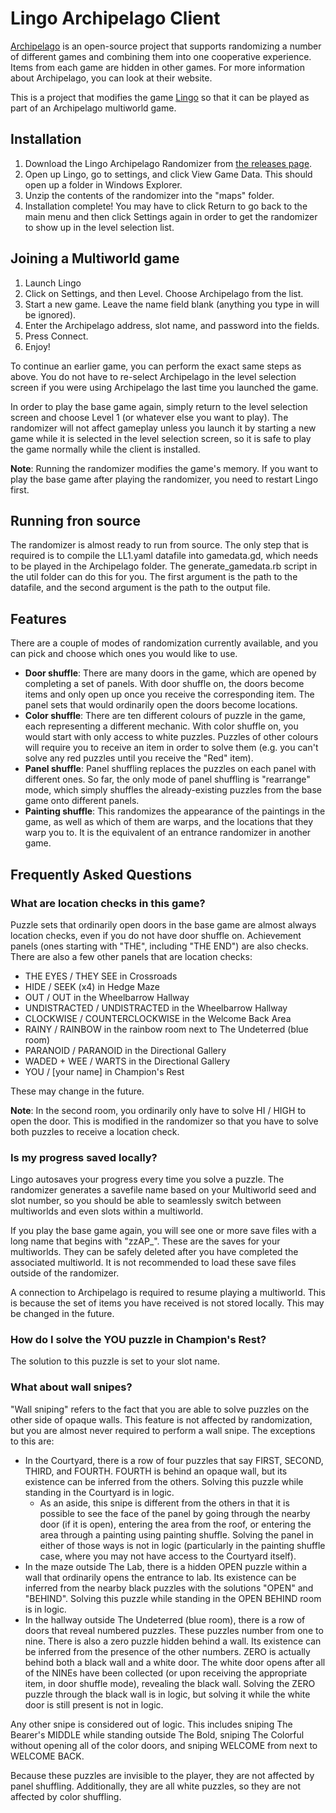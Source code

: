 # Lingo Archipelago Client
[Archipelago](https://archipelago.gg/) is an open-source project that supports randomizing a number of different games and combining them into one cooperative experience. Items from each game are hidden in other games. For more information about Archipelago, you can look at their website.

This is a project that modifies the game [Lingo](https://lingothegame.com/) so that it can be played as part of an Archipelago multiworld game.

## Installation

1. Download the Lingo Archipelago Randomizer from [the releases page](https://github.com/hatkirby/lingo-archipelago/releases).
2. Open up Lingo, go to settings, and click View Game Data. This should open up a folder in Windows Explorer.
3. Unzip the contents of the randomizer into the "maps" folder.
4. Installation complete! You may have to click Return to go back to the main menu and then click Settings again in
   order to get the randomizer to show up in the level selection list.

## Joining a Multiworld game

1. Launch Lingo
2. Click on Settings, and then Level. Choose Archipelago from the list.
3. Start a new game. Leave the name field blank (anything you type in will be ignored).
4. Enter the Archipelago address, slot name, and password into the fields.
5. Press Connect.
6. Enjoy!

To continue an earlier game, you can perform the exact same steps as above. You do not have to re-select Archipelago in
the level selection screen if you were using Archipelago the last time you launched the game.

In order to play the base game again, simply return to the level selection screen and choose Level 1 (or whatever else
you want to play). The randomizer will not affect gameplay unless you launch it by starting a new game while it is
selected in the level selection screen, so it is safe to play the game normally while the client is installed.

**Note**: Running the randomizer modifies the game's memory. If you want to play the base game after playing the randomizer,
you need to restart Lingo first.

## Running fron source

The randomizer is almost ready to run from source. The only step that is required is to compile the LL1.yaml datafile into gamedata.gd, which needs to be played in the Archipelago folder. The generate_gamedata.rb script in the util folder can do this for you. The first argument is the path to the datafile, and the second argument is the path to the output file.

## Features

There are a couple of modes of randomization currently available, and you can pick and choose which ones you would like to use.

- **Door shuffle**: There are many doors in the game, which are opened by completing a set of panels. With door shuffle on, the doors become items and only open up once you receive the corresponding item. The panel sets that would ordinarily open the doors become locations.
- **Color shuffle**: There are ten different colours of puzzle in the game, each representing a different mechanic. With color shuffle on, you would start with only access to white puzzles. Puzzles of other colours will require you to receive an item in order to solve them (e.g. you can't solve any red puzzles until you receive the "Red" item).
- **Panel shuffle**: Panel shuffling replaces the puzzles on each panel with different ones. So far, the only mode of panel shuffling is "rearrange" mode, which simply shuffles the already-existing puzzles from the base game onto different panels.
- **Painting shuffle**: This randomizes the appearance of the paintings in the game, as well as which of them are warps, and the locations that they warp you to. It is the equivalent of an entrance randomizer in another game.

## Frequently Asked Questions

### What are location checks in this game?

Puzzle sets that ordinarily open doors in the base game are almost always location checks, even if you do not have door shuffle on. Achievement panels (ones starting with "THE", including "THE END") are also checks. There are also a few other panels that are location checks:

- THE EYES / THEY SEE in Crossroads
- HIDE / SEEK (x4) in Hedge Maze
- OUT / OUT in the Wheelbarrow Hallway
- UNDISTRACTED / UNDISTRACTED in the Wheelbarrow Hallway
- CLOCKWISE / COUNTERCLOCKWISE in the Welcome Back Area
- RAINY / RAINBOW in the rainbow room next to The Undeterred (blue room)
- PARANOID / PARANOID in the Directional Gallery
- WADED + WEE / WARTS in the Directional Gallery
- YOU / \[your name\] in Champion's Rest

These may change in the future.

**Note**: In the second room, you ordinarily only have to solve HI / HIGH to open the door. This is modified in the randomizer so that you have to solve both puzzles to receive a location check.

### Is my progress saved locally?

Lingo autosaves your progress every time you solve a puzzle. The randomizer generates a savefile name based on your Multiworld seed and slot number, so you should be able to seamlessly switch between multiworlds and even slots within a multiworld.

If you play the base game again, you will see one or more save files with a long name that begins with "zzAP_". These are the saves for your multiworlds. They can be safely deleted after you have completed the associated multiworld. It is not recommended to load these save files outside of the randomizer.

A connection to Archipelago is required to resume playing a multiworld. This is because the set of items you have received is not stored locally. This may be changed in the future.

### How do I solve the YOU puzzle in Champion's Rest?

The solution to this puzzle is set to your slot name.

### What about wall snipes?

"Wall sniping" refers to the fact that you are able to solve puzzles on the other side of opaque walls. This feature is
not affected by randomization, but you are almost never required to perform a wall snipe. The exceptions to this are:

* In the Courtyard, there is a row of four puzzles that say FIRST, SECOND, THIRD, and FOURTH. FOURTH is behind an opaque
  wall, but its existence can be inferred from the others. Solving this puzzle while standing in the Courtyard is in
  logic.
    * As an aside, this snipe is different from the others in that it is possible to see the face of the panel by going
      through the nearby door (if it is open), entering the area from the roof, or entering the area through a painting
      using painting shuffle. Solving the panel in either of those ways is not in logic (particularly in the painting
      shuffle case, where you may not have access to the Courtyard itself).
* In the maze outside The Lab, there is a hidden OPEN puzzle within a wall that ordinarily opens the entrance to lab.
  Its existence can be inferred from the nearby black puzzles with the solutions "OPEN" and "BEHIND". Solving this
  puzzle while standing in the OPEN BEHIND room is in logic.
* In the hallway outside The Undeterred (blue room), there is a row of doors that reveal numbered puzzles. These puzzles
  number from one to nine. There is also a zero puzzle hidden behind a wall. Its existence can be inferred from the
  presence of the other numbers. ZERO is actually behind both a black wall and a white door. The white door opens after
  all of the NINEs have been collected (or upon receiving the appropriate item, in door shuffle mode), revealing the
  black wall. Solving the ZERO puzzle through the black wall is in logic, but solving it while the white door is still
  present is not in logic.

Any other snipe is considered out of logic. This includes sniping The Bearer's MIDDLE while standing outside The Bold,
sniping The Colorful without opening all of the color doors, and sniping WELCOME from next to WELCOME BACK.

Because these puzzles are invisible to the player, they are not affected by panel shuffling. Additionally, they are all
white puzzles, so they are not affected by color shuffling.
